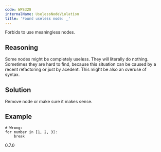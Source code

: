 ```yaml
---
code: WPS328
internalName: UselessNodeViolation
title: 'Found useless node: _'
---
```


Forbids to use meaningless nodes.

## Reasoning
Some nodes might be completely useless. They will literally do
nothing. Sometimes they are hard to find, because this situation can
be caused by a recent refactoring or just by acedent. This might be
also an overuse of syntax.

## Solution
Remove node or make sure it makes sense.

## Example

    # Wrong:
    for number in [1, 2, 3]:
        break

<div class="versionadded">

0.7.0

</div>